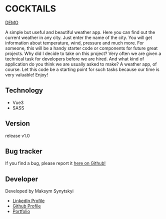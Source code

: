 # COCKTAILS

<a href="https://forecast-vue.netlify.app/">DEMO</a>

A simple but useful and beautiful weather app. Here you can find out the current weather in any city. Just enter the name of the city. You will get information about temperature, wind, pressure and much more. For someone, this will be a handy starter code or components for future great projects. Why did I decide to take on this project? Very often we are given a technical task for developers before we are hired. And what kind of application do you think we are usually asked to make? A weather app, of course. Let this code be a starting point for such tasks because our time is very valuable! Enjoy!

<h2>Technology</h2>

- Vue3
- SASS

<h2>Version</h2>

release v1.0

<h2>Bug tracker</h2>

If you find a bug, please report it <a href="https://github.com/Maximkooo/forecast/issues">here on Github!</a>

<h2>Developer</h2>

Developed by Maksym Synytskyi

<ul>
  <li><a href="https://www.linkedin.com/in/maksym-synytskyi-27a0a7222/">LinkedIn Profile</a></li>
  <li><a href="https://github.com/Maximkooo">Github Profile</a></li>
  <li><a href="https://maximkooo.github.io/synytskyi-portfolio/">Portfolio</a></li>
</ul>
